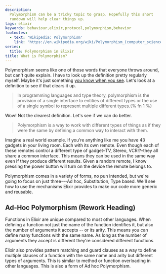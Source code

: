 ```yaml
---
description: 
  Polymorphism can be a tricky topic to grasp. Hopefully this short
  rundown will help clear things up.
tags: elixir
keywords: behaviour,elixir,protocol,polymorphism,behavior
footnotes:
  - text: 'Wikipedia: Polymorphism'
    link: 'https://en.wikipedia.org/wiki/Polymorphism_(computer_science)'
series:
  title: Polymorphism in Elixir
title: What is Polymorphism?
---
```


Polymorphism seems like one of those words that everyone throws around, but can't quite explain. 
I have to look up the definition pretty regularly myself. 
Maybe it's just something [you know when you see](https://en.wikipedia.org/wiki/I_know_it_when_I_see_it). 
Let's look at a definition to see if that clears it up.

> In programming languages and type theory, polymorphism is the provision of a single interface to entities of different types
> or the use of a single symbol to represent multiple different
> types.{% fn 1 %}

Wow! Not the clearest definition. Let's see if we can do better.

> Polymorphism is a way to work with different types of things as if they were the same 
> by defining a common way to interact with them.

Imagine a real world example. 
If you're anything like me you have 43 gadgets in your living room. 
Each with its own remote.
Even though each of these remotes control a different type of gadget–TV, Stereo, VCR!?–they all share a common interface.
This means they can be used in the same way even if they produce different results.
Given a random remote, I know pressing the power button will turn on the device the remote belongs to.


Polymorphism comes in a variety of forms, no pun intended, but we're going to focus on just three---Ad hoc, Substitution, Type based.
We'll see how to use the mechanisms Elixir provides to make our code more generic and reusable.

## Ad-Hoc Polymorphism (Rework Heading)

Functions in Elixir are unique compared to most other languages.
When defining a function not just the name of the function
identifies it, but also the number of arguments it accepts -- or its arity.
This means you can define many functions with the same name. As long as the number of
arguments they accept is different they're considered different functions.

Elixir also provides pattern matching and guard clauses as a way to define
multiple clauses of a function with the same name and arity but different types
of arguments. This is similar to method or function overloading in other
languages.
This is also a form of Ad hoc Polymorphism.
